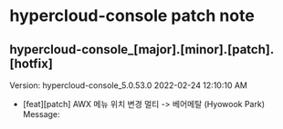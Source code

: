 # hypercloud-console patch note
## hypercloud-console_[major].[minor].[patch].[hotfix]
Version: hypercloud-console_5.0.53.0
2022-02-24  12:10:10 AM
- [feat][patch] AWX 메뉴 위치 변경 멀티 -> 베어메탈 (Hyowook Park) 
    Message: 